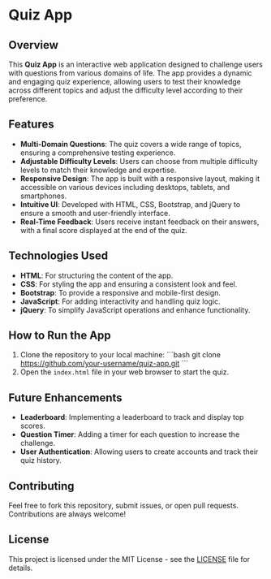 
# Quiz App

## Overview

This **Quiz App** is an interactive web application designed to challenge users with questions from various domains of life. The app provides a dynamic and engaging quiz experience, allowing users to test their knowledge across different topics and adjust the difficulty level according to their preference.

## Features

- **Multi-Domain Questions**: The quiz covers a wide range of topics, ensuring a comprehensive testing experience.
- **Adjustable Difficulty Levels**: Users can choose from multiple difficulty levels to match their knowledge and expertise.
- **Responsive Design**: The app is built with a responsive layout, making it accessible on various devices including desktops, tablets, and smartphones.
- **Intuitive UI**: Developed with HTML, CSS, Bootstrap, and jQuery to ensure a smooth and user-friendly interface.
- **Real-Time Feedback**: Users receive instant feedback on their answers, with a final score displayed at the end of the quiz.

## Technologies Used

- **HTML**: For structuring the content of the app.
- **CSS**: For styling the app and ensuring a consistent look and feel.
- **Bootstrap**: To provide a responsive and mobile-first design.
- **JavaScript**: For adding interactivity and handling quiz logic.
- **jQuery**: To simplify JavaScript operations and enhance functionality.

## How to Run the App

1. Clone the repository to your local machine:
   \`\`\`bash
   git clone https://github.com/your-username/quiz-app.git
   \`\`\`
2. Open the `index.html` file in your web browser to start the quiz.

## Future Enhancements

- **Leaderboard**: Implementing a leaderboard to track and display top scores.
- **Question Timer**: Adding a timer for each question to increase the challenge.
- **User Authentication**: Allowing users to create accounts and track their quiz history.

## Contributing

Feel free to fork this repository, submit issues, or open pull requests. Contributions are always welcome!

## License

This project is licensed under the MIT License - see the [LICENSE](LICENSE) file for details.
 
 
